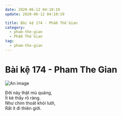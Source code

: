 ```yaml
---
date: 2020-06-12 04:10:19
update: 2020-06-12 04:10:19

title: Bài kệ 174 - Phẩm Thế Gian
category:
  - pham-the-gian
  - Phẩm Thế Gian
tag:
  - pham-the-gian
---
```


# Bài kệ 174 - Pham The Gian

![An image](/img/pham-the-gian/pham-the-gian-174.jpg)

Ðời này thật mù quáng,<br>Ít kẻ thấy rõ ràng.<br>Như chim thoát khỏi lưới,<br>Rất ít đi thiên giới.<br>
